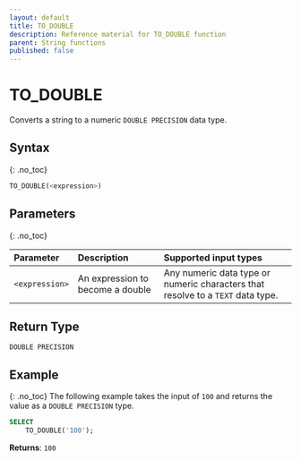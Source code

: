 ```yaml
---
layout: default
title: TO_DOUBLE
description: Reference material for TO_DOUBLE function
parent: String functions
published: false
---
```


# TO\_DOUBLE

Converts a string to a numeric `DOUBLE PRECISION` data type.

## Syntax
{: .no_toc}

```sql
TO_DOUBLE(<expression>)
```

## Parameters 
{: .no_toc}

| Parameter       | Description                      | Supported input types                                                           | 
| :---------------| :--------------------------------|:--------------------------------------------------------------------------------|
| `<expression>`  | An expression to become a double | Any numeric data type or numeric characters that resolve to a `TEXT` data type. |

## Return Type
`DOUBLE PRECISION`

## Example
{: .no_toc}
The following example takes the input of `100` and returns the value as a `DOUBLE PRECISION` type.
```sql
SELECT
	TO_DOUBLE('100');
```

**Returns**: `100`
